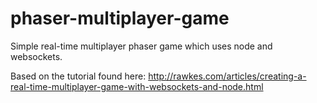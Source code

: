 phaser-multiplayer-game
========================

Simple real-time multiplayer phaser game which uses node and websockets.


Based on the tutorial found here:
http://rawkes.com/articles/creating-a-real-time-multiplayer-game-with-websockets-and-node.html
